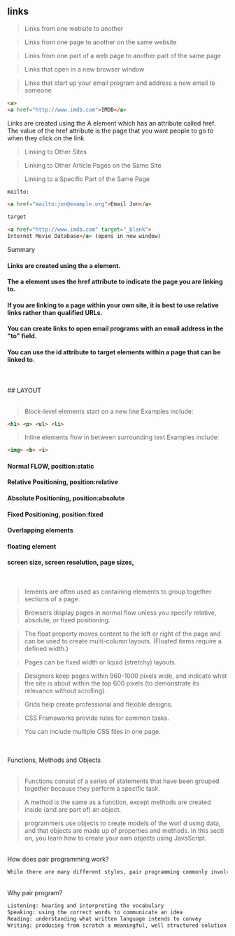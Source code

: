 
## links

>Links from one website to another

>Links from one page to another on the same website

>Links from one part of a web page to another part of the same page

>Links that open in a new browser window

>Links that start up your email program and address a new email to someone

```html
<a>
<a href="http://www.imdb.com">IMDB</a>

```

Links are created using the A
element which has an attribute
called href. The value of the
href attribute is the page that
you want people to go to when
they click on the link.

>Linking to Other Sites

>Linking to Other Article Pages on the Same Site

>Linking to a Specific Part of the Same Page


```html
mailto:

<a href="mailto:jon@example.org">Email Jon</a>
```

```html
target

<a href="http://www.imdb.com" target="_blank">
Internet Movie Database</a> (opens in new window)
```

Summary

#### Links are created using the a element.

#### The a element uses the href attribute to indicate the page you are linking to.

#### If you are linking to a page within your own site, it is best to use relative links rather than qualified URLs.

#### You can create links to open email programs with an email address in the "to" field.

#### You can use the id attribute to target elements within a page that can be linked to.


<br>
<br>
## LAYOUT
<br>
<br>

>Block-level elements
start on a new line
Examples include:
```HTML
<h1> <p> <ul> <li>
  ```

>Inline elements
flow in between
surrounding text
Examples include:

```HTML
<img> <b> <i>
```

#### Normal FLOW, position:static

#### Relative Positioning, position:relative

#### Absolute Positioning, position:absolute

#### Fixed Positioning, position:fixed

#### Overlapping elements

#### floating element

#### screen size, screen resolution, page sizes,

<br>

>lements are often used as containing elements
to group together sections of a page.

>Browsers display pages in normal flow unless you
specify relative, absolute, or fixed positioning.

>The float property moves content to the left or right
of the page and can be used to create multi-column
layouts. (Floated items require a defined width.)

>Pages can be fixed width or liquid (stretchy) layouts.

>Designers keep pages within 960-1000 pixels wide,
and indicate what the site is about within the top 600
pixels (to demonstrate its relevance without scrolling).

>Grids help create professional and flexible designs.

>CSS Frameworks provide rules for common tasks.

>You can include multiple CSS files in one page.

<br>
<br>
Functions, Methods and Objects
<br>
<br>

>Functions consist of a
series of statements
that have been grouped
together because they
perform a specific task.

>A method is the same as a
function, except methods
are created inside (and are
part of) an object.

>programmers use objects
to create models of the
worl d using data, and that
objects are made up of
properties and methods.
In this secti on, you learn
how to create your own
objects using JavaScript.

<br>How does pair programming work?
```html
While there are many different styles, pair programming commonly involves two roles: the Driver and the Navigator. The Driver is the programmer who is typing and the only one whose hands are on the keyboard. Handling the “mechanics” of coding, the Driver manages the text editor, switching files, version control, and—of course writing—code. The Navigator uses their words to guide the Driver but does not provide any direct input to the computer. The Navigator thinks about the big picture, what comes next, how an algorithm might be converted in to code, while scanning for typos or bugs. The Navigator might also utilize their computer as a second screen to look up solutions and documentation, but should not be writing any code.
```
<br>Why pair program?
```html
Listening: hearing and interpreting the vocabulary
Speaking: using the correct words to communicate an idea
Reading: understanding what written language intends to convey
Writing: producing from scratch a meaningful, well structured solution
```